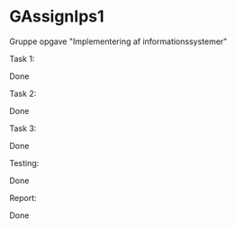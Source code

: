 # GAssignIps1
Gruppe opgave "Implementering af informationssystemer"

Task 1:

Done

Task 2:

Done

Task 3:

Done

Testing:

Done

Report:

Done

